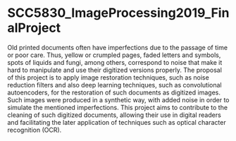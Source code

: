 # SCC5830_ImageProcessing2019_FinalProject

Old printed documents often have imperfections due to the passage of time or poor care. Thus, yellow or crumpled pages, faded letters and symbols, spots of liquids and fungi, among others, correspond  to noise that make it hard to manipulate and use their digitized versions properly. The proposal of this project is to apply image restoration techniques, such as noise reduction filters and also deep learning techniques, such as convolutional autoencoders, for the restoration of such documents as digitized images. Such images were produced in a synthetic way, with added noise in order to simulate the mentioned imperfections. This project aims to contribute to the cleaning of such digitized documents, allowing their use in digital readers and facilitating the later application of techniques such as optical character recognition (OCR).
